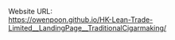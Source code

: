 Website URL: <br>
https://owenpoon.github.io/HK-Lean-Trade-Limited__LandingPage__TraditionalCigarmaking/
